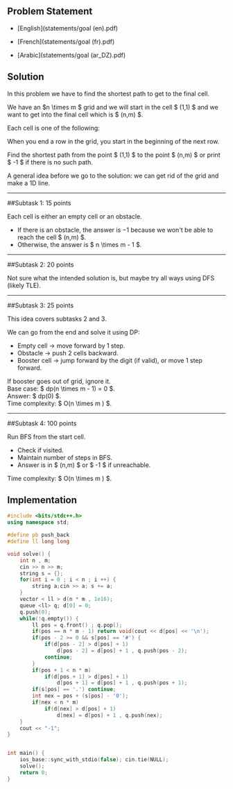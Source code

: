 ## Problem Statement



- [English](statements/goal (en).pdf)



- [French](statements/goal (fr).pdf)



- [Arabic](statements/goal (ar\_DZ).pdf)



## Solution



In this problem we have to find the shortest path to get to the final
cell.

We have an $n \\times m $ grid and we will start in the cell
$ (1,1) $ and we want to get into the final cell which is $ (n,m) $.

Each cell is one of the following:

When you end a row in the grid, you start in the beginning of the next
row.

Find the shortest path from the point $ (1,1) $ to the point $ (n,m) $ or
print $ -1 $ if there is no such path.

A general idea before we go to the solution: we can get rid of the grid
and make a 1D line.



------------------------------------------------------------------------



##Subtask 1: 15 points



Each cell is either an empty cell or an obstacle.

* If there is an obstacle, the answer is $-1$ because we won't be able
  to reach the cell $ (n,m) $.
* Otherwise, the answer is $ n \\times m - 1 $.



------------------------------------------------------------------------



##Subtask 2: 20 points



Not sure what the intended solution is, but maybe try all ways using DFS
(likely TLE).



------------------------------------------------------------------------





##Subtask 3: 25 points



This idea covers subtasks 2 and 3.

We can go from the end and solve it using DP:

* Empty cell → move forward by 1 step.
* Obstacle → push 2 cells backward.
* Booster cell  → jump forward by the digit (if valid), or
  move 1 step forward.

If booster goes out of grid, ignore it.  
Base case: $ dp(n \\times m - 1) = 0 $.  
Answer: $ dp(0) $.  
Time complexity: $ O(n \\times m ) $.



------------------------------------------------------------------------



##Subtask 4: 100 points



Run BFS from the start cell.

* Check if visited.
* Maintain number of steps in BFS.
* Answer is in $ (n,m) $ or $ -1 $ if unreachable.

Time complexity: $ O(n \\times m ) $.

## Implementation
```cpp
#include <bits/stdc++.h>
using namespace std;

#define pb push_back
#define ll long long

void solve() {  
    int n , m;
    cin >> n >> m;
    string s = {};
    for(int i = 0 ; i < n ; i ++) {
        string a;cin >> a; s += a;
    }
    vector < ll > d(n * m , 1e16);
    queue <ll> q; d[0] = 0;
    q.push(0);
    while(!q.empty()) {
        ll pos = q.front() ; q.pop();
        if(pos == n * m - 1) return void(cout << d[pos] << '\n');
        if(pos - 2 >= 0 && s[pos] == '#') {
            if(d[pos - 2] > d[pos] + 1)
                d[pos - 2] = d[pos] + 1 , q.push(pos - 2);
            continue;
        }
        if(pos + 1 < n * m)
            if(d[pos + 1] > d[pos] + 1)
                d[pos + 1] = d[pos] + 1 , q.push(pos + 1);
        if(s[pos] == '.') continue;
        int nex = pos + (s[pos] - '0');
        if(nex < n * m)
            if(d[nex] > d[pos] + 1)
                d[nex] = d[pos] + 1 , q.push(nex);        
    }
    cout << "-1";
}


int main() {
    ios_base::sync_with_stdio(false); cin.tie(NULL);
    solve(); 
    return 0;
}
```


